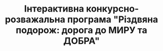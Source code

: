 ﻿---
title: 'Інтерактивна конкурсно-розважальна програма "Різдвяна подорож: дорога до МИРУ та ДОБРА"'
---

<youtube id="wDXFRJ5q03g" />
